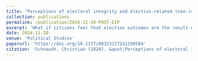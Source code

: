 ```yaml
---
title: "Perceptions of electoral integrity and election-related (non-)compliance: Evidence from Germany (peer-reviewed journal article)"
collection: publications
permalink: /publication/2024-11-20-POST-EIP
excerpt: 'What if citizens feel that election outcomes are the result of electoral manipulation and fraud rather than the outcome of a genuinely democratic process? Do they still obey the laws and regulations of newly elected governments, or do they refuse to give governments their allegiance? Analyzing individual-level survey data from Germany, this study sheds light on the nexus between electoral integrity perceptions and compliance. It shows that citizens who perceive the integrity of elections as compromised are more likely to view election-related non-compliance justified. Moreover, citizens´ views concerning the fairness of elections and the justifiability of election-related non-compliance matter for their law-abiding behavior in other domains: Those who consider the electoral process fraudulent and election-related non-compliance justifiable adhere less often to governmental regulations pertaining to the fight against the COVID-19 pandemic. These findings entail important implications for effective democratic governance and questions of electoral backsliding and democratic erosion more generally.'
date: 2024-11-20
venue: 'Political Studies'
paperurl: 'https://doi.org/10.1177/00323217241290584'
citation: 'Schnaudt, Christian (2024). &quot;Perceptions of electoral integrity and election-related (non-)compliance: Evidence from Germany.&quot; <i>Political Studies</i> (online first).'
---
```

